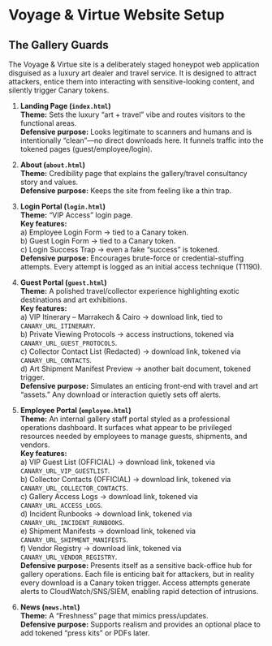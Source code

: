 # Voyage & Virtue Website Setup

## The Gallery Guards

The Voyage & Virtue site is a deliberately staged honeypot web application disguised as a luxury art dealer and travel service. It is designed to attract attackers, entice them into interacting with sensitive-looking content, and silently trigger Canary tokens.

1. **Landing Page (`index.html`)**  
   **Theme:** Sets the luxury “art + travel” vibe and routes visitors to the functional areas.  
   **Defensive purpose:** Looks legitimate to scanners and humans and is intentionally “clean”—no direct downloads here. It funnels traffic into the tokened pages (guest/employee/login).

2. **About (`about.html`)**  
   **Theme:** Credibility page that explains the gallery/travel consultancy story and values.  
   **Defensive purpose:** Keeps the site from feeling like a thin trap.

3. **Login Portal (`login.html`)**  
   **Theme:** “VIP Access” login page.  
   **Key features:**  
   a) Employee Login Form → tied to a Canary token.  
   b) Guest Login Form → tied to a Canary token.  
   c) Login Success Trap → even a fake “success” is tokened.  
   **Defensive purpose:** Encourages brute-force or credential-stuffing attempts. Every attempt is logged as an initial access technique (T1190).

4. **Guest Portal (`guest.html`)**  
   **Theme:** A polished travel/collector experience highlighting exotic destinations and art exhibitions.  
   **Key features:**  
   a) VIP Itinerary – Marrakech & Cairo → download link, tied to `CANARY_URL_ITINERARY`.  
   b) Private Viewing Protocols → access instructions, tokened via `CANARY_URL_GUEST_PROTOCOLS`.  
   c) Collector Contact List (Redacted) → download link, tokened via `CANARY_URL_CONTACTS`.  
   d) Art Shipment Manifest Preview → another bait document, tokened trigger.  
   **Defensive purpose:** Simulates an enticing front-end with travel and art “assets.” Any download or interaction quietly sets off alerts.

5. **Employee Portal (`employee.html`)**  
   **Theme:** An internal gallery staff portal styled as a professional operations dashboard. It surfaces what appear to be privileged resources needed by employees to manage guests, shipments, and vendors.  
   **Key features:**  
   a) VIP Guest List (OFFICIAL) → download link, tokened via `CANARY_URL_VIP_GUESTLIST`.  
   b) Collector Contacts (OFFICIAL) → download link, tokened via `CANARY_URL_COLLECTOR_CONTACTS`.  
   c) Gallery Access Logs → download link, tokened via `CANARY_URL_ACCESS_LOGS`.  
   d) Incident Runbooks → download link, tokened via `CANARY_URL_INCIDENT_RUNBOOKS`.  
   e) Shipment Manifests → download link, tokened via `CANARY_URL_SHIPMENT_MANIFESTS`.  
   f) Vendor Registry → download link, tokened via `CANARY_URL_VENDOR_REGISTRY`.  
   **Defensive purpose:** Presents itself as a sensitive back-office hub for gallery operations. Each file is enticing bait for attackers, but in reality every download is a Canary token trigger. Access attempts generate alerts to CloudWatch/SNS/SIEM, enabling rapid detection of intrusions.

6. **News (`news.html`)**  
   **Theme:** A “Freshness” page that mimics press/updates.  
   **Defensive purpose:** Supports realism and provides an optional place to add tokened “press kits” or PDFs later.
